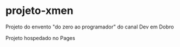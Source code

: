 # projeto-xmen
 Projeto do envento "do zero ao programador" do canal Dev em Dobro

 <a src="michelfreitassantos.github.io/projeto-xmen" target="_blank">Projeto hospedado no Pages</a>
